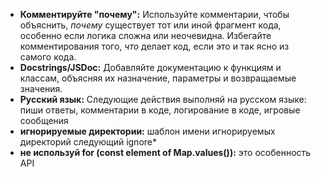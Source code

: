 - **Комментируйте "почему":** Используйте комментарии, чтобы объяснить, *почему* существует тот или иной фрагмент кода, особенно если логика сложна или неочевидна. Избегайте комментирования того, *что* делает код, если это и так ясно из самого кода.
- **Docstrings/JSDoc:** Добавляйте документацию к функциям и классам, объясняя их назначение, параметры и возвращаемые значения.
- **Русский язык:** Следующие действия выполняй на русском языке: пиши ответы, комментарии в коде, логирование в коде, игровые сообщения
- **игнорируемые директории:** шаблон имени игнорируемых директорий следующий ignore*
- **не используй for (const element of Map.values()):** это особенность API